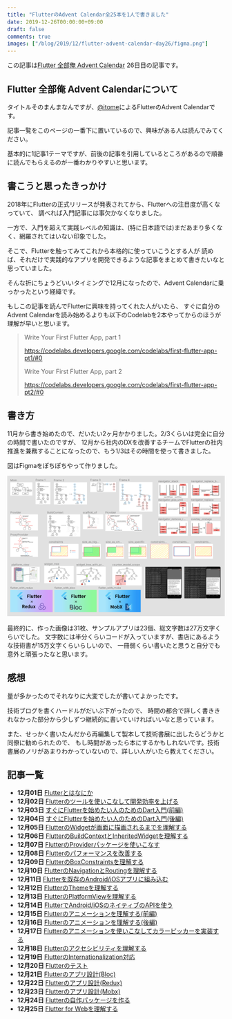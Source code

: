 ```yaml
---
title: "FlutterのAdvent Calendar全25本を1人で書きました"
date: 2019-12-26T00:00:00+09:00
draft: false
comments: true
images: ["/blog/2019/12/flutter-advent-calendar-day26/figma.png"]
---
```


この記事は[Flutter 全部俺 Advent Calendar](https://adventar.org/calendars/4140) 26日目の記事です。

## Flutter 全部俺 Advent Calendarについて
タイトルそのまんまなんですが、[@itome](https://twitter.com/itometeam)によるFlutterのAdvent Calendarです。

記事一覧をこのページの一番下に置いているので、興味がある人は読んでみてください。

基本的に1記事1テーマですが、前後の記事を引用しているところがあるので順番に読んでもらえるのが一番わかりやすいと思います。

## 書こうと思ったきっかけ
2018年にFlutterの正式リリースが発表されてから、Flutterへの注目度が高くなっていて、
調べれば入門記事には事欠かなくなりました。

一方で、入門を超えて実践レベルの知識は、(特に日本語では)まだあまり多くなく、網羅されてはいない印象でした。

そこで、Flutterを触ってみてこれから本格的に使っていこうとする人が
読めば、それだけで実践的なアプリを開発できるような記事をまとめて書きたいなと思っていました。

そんな折にちょうどいいタイミングで12月になったので、Advent Calendarに乗っかったという経緯です。

もしこの記事を読んでFlutterに興味を持ってくれた人がいたら、
すぐに自分のAdvent Calendarを読み始めるよりも以下のCodelabを2本やってからのほうが理解が早いと思います。

> Write Your First Flutter App, part 1
>
> https://codelabs.developers.google.com/codelabs/first-flutter-app-pt1/#0
>
> Write Your First Flutter App, part 2
>
> https://codelabs.developers.google.com/codelabs/first-flutter-app-pt2/#0

## 書き方
11月から書き始めたので、だいたい2ヶ月かかりました。2/3くらいは完全に自分の時間で書いたのですが、
12月から社内のDXを改善するチームでFlutterの社内推進を兼務することになったので、もう1/3はその時間を使って書きました。

図はFigmaをぽちぽちやって作りました。

![Figma](./figma.png)

最終的に、作った画像は31枚、サンプルアプリは23個、総文字数は27万文字くらいでした。
文字数には半分くらいコードが入っていますが、書店にあるような技術書が15万文字くらいらしいので、
一冊弱くらい書いたと思うと自分でも意外と頑張ったなと思います。

## 感想
量が多かったのでそれなりに大変でしたが書いてよかったです。

技術ブログを書くハードルがだいぶ下がったので、
時間の都合で詳しく書ききれなかった部分から少しずつ継続的に書いていければいいなと思っています。

また、せっかく書いたんだから再編集して製本して技術書展に出したらどうかと同僚に勧められたので、
もし時間があったら本にするかもしれないです。技術書展のノリがあまりわかっていないので、詳しい人がいたら教えてください。

## 記事一覧
- **12月01日** [Flutterとはなにか](https://itome.team/blog/2019/12/flutter-advent-calendar-day1)
- **12月02日** [Flutterのツールを使いこなして開発効率を上げる](https://itome.team/blog/2019/12/flutter-advent-calendar-day2)
- **12月03日** [すぐにFlutterを始めたい人のためのDart入門(前編)](https://itome.team/blog/2019/12/flutter-advent-calendar-day3)
- **12月04日** [すぐにFlutterを始めたい人のためのDart入門(後編)](https://itome.team/blog/2019/12/flutter-advent-calendar-day4)
- **12月05日** [FlutterのWidgetが画面に描画されるまでを理解する](https://itome.team/blog/2019/12/flutter-advent-calendar-day5)
- **12月06日** [FlutterのBuildContextとInheritedWidgetを理解する](https://itome.team/blog/2019/12/flutter-advent-calendar-day6)
- **12月07日** [FlutterのProviderパッケージを使いこなす](https://itome.team/blog/2019/12/flutter-advent-calendar-day7)
- **12月08日** [Flutterのパフォーマンスを改善する](https://itome.team/blog/2019/12/flutter-advent-calendar-day8)
- **12月09日** [FlutterのBoxConstraintsを理解する](https://itome.team/blog/2019/12/flutter-advent-calendar-day9)
- **12月10日** [FlutterのNavigationとRoutingを理解する](https://itome.team/blog/2019/12/flutter-advent-calendar-day10)
- **12月11日** [Flutterを既存のAndroid/iOSアプリに組み込む](https://itome.team/blog/2019/12/flutter-advent-calendar-day11)
- **12月12日** [FlutterのThemeを理解する](https://itome.team/blog/2019/12/flutter-advent-calendar-day12)
- **12月13日** [FlutterのPlatformViewを理解する](https://itome.team/blog/2019/12/flutter-advent-calendar-day13)
- **12月14日** [FlutterでAndroid/iOSのネイティブのAPIを使う](https://itome.team/blog/2019/12/flutter-advent-calendar-day14)
- **12月15日** [Flutterのアニメーションを理解する(前編)](https://itome.team/blog/2019/12/flutter-advent-calendar-day15)
- **12月16日** [Flutterのアニメーションを理解する(後編)](https://itome.team/blog/2019/12/flutter-advent-calendar-day16)
- **12月17日** [Flutterのアニメーションを使いこなしてカラーピッカーを実装する](https://itome.team/blog/2019/12/flutter-advent-calendar-day17)
- **12月18日** [Flutterのアクセシビリティを理解する](https://itome.team/blog/2019/12/flutter-advent-calendar-day18)
- **12月19日** [FlutterのInternationalization対応](https://itome.team/blog/2019/12/flutter-advent-calendar-day19)
- **12月20日** [Flutterのテスト](https://itome.team/blog/2019/12/flutter-advent-calendar-day20)
- **12月21日** [Flutterのアプリ設計(Bloc)](https://itome.team/blog/2019/12/flutter-advent-calendar-day21)
- **12月22日** [Flutterのアプリ設計(Redux)](https://itome.team/blog/2019/12/flutter-advent-calendar-day22)
- **12月23日** [Flutterのアプリ設計(Mobx)](https://itome.team/blog/2019/12/flutter-advent-calendar-day23)
- **12月24日** [Flutterの自作パッケージを作る](https://itome.team/blog/2019/12/flutter-advent-calendar-day24)
- **12月25日** [Flutter for Webを理解する](https://itome.team/blog/2019/12/flutter-advent-calendar-day25)
